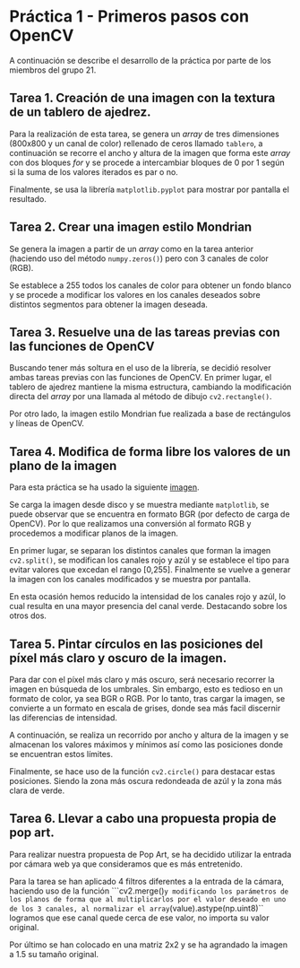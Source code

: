 # Práctica 1 - Primeros pasos con OpenCV

A continuación se describe el desarrollo de la práctica por parte de los miembros del grupo 21.


## Tarea 1. Creación de una imagen con la textura de un tablero de ajedrez.

Para la realización de esta tarea, se genera un _array_ de tres dimensiones (800x800 y un canal de color) rellenado de ceros llamado ``tablero``, a continuación se recorre el ancho y altura de la imagen que forma este _array_ con dos bloques _for_ y se procede a intercambiar bloques de 0 por 1 según si la suma de los valores iterados es par o no. 

Finalmente, se usa la librería ``matplotlib.pyplot`` para mostrar por pantalla el resultado.

## Tarea 2. Crear una imagen estilo Mondrian

Se genera la imagen a partir de un _array_ como en la tarea anterior (haciendo uso del método ``numpy.zeros()``) pero con 3 canales de color (RGB). 

Se establece a 255 todos los canales de color para obtener un fondo blanco y se procede a modificar los valores en los canales deseados sobre distintos segmentos para obtener la imagen deseada.

## Tarea 3. Resuelve una de las tareas previas con las funciones de OpenCV

Buscando tener más soltura en el uso de la librería, se decidió resolver ambas tareas previas con las funciones de OpenCV. En primer lugar, el tablero de ajedrez mantiene la misma estructura, cambiando la modificación directa del _array_ por una llamada al método de dibujo ``cv2.rectangle()``.

Por otro lado, la imagen estilo Mondrian fue realizada a base de rectángulos y líneas de OpenCV.

## Tarea 4. Modifica de forma libre los valores de un plano de la imagen

Para esta práctica se ha usado la siguiente [imagen](Material_P1/music_cat.jpeg).

Se carga la imagen desde disco y se muestra mediante ``matplotlib``, se puede observar que se encuentra en formato BGR (por defecto de carga de OpenCV). Por lo que realizamos una conversión al formato RGB y procedemos a modificar planos de la imagen.

En primer lugar, se separan los distintos canales que forman la imagen ``cv2.split()``, se modifican los canales rojo y azúl y se establece el tipo para evitar valores que excedan el rango [0,255]. Finalmente se vuelve a generar la imagen con los canales modificados y se muestra por pantalla.

En esta ocasión hemos reducido la intensidad de los canales rojo y azúl, lo cual resulta en una mayor presencia del canal verde. Destacando sobre los otros dos.

## Tarea 5. Pintar círculos en las posiciones del píxel más claro y oscuro de la imagen.

Para dar con el píxel más claro y más oscuro, será necesario recorrer la imagen en búsqueda de los umbrales. Sin embargo, esto es tedioso en un formato de color, ya sea BGR o RGB. Por lo tanto, tras cargar la imagen, se convierte a un formato en escala de grises, donde sea más facil discernir las diferencias de intensidad.

A continuación, se realiza un recorrido por ancho y altura de la imagen y se almacenan los valores máximos y mínimos así como las posiciones donde se encuentran estos límites.

Finalmente, se hace uso de la función ``cv2.circle()`` para destacar estas posiciones. Siendo la zona más oscura redondeada de azúl y la zona más clara de verde.

## Tarea 6. Llevar a cabo una propuesta propia de pop art.

Para realizar nuestra propuesta de Pop Art, se ha decidido utilizar la entrada por cámara web ya que consideramos que es más entretenido. 

Para la tarea se han aplicado 4 filtros diferentes a la entrada de la cámara, haciendo uso de la función ```cv2.merge()`` y modificando los parámetros de los planos de forma que al multiplicarlos por el valor deseado en uno de los 3 canales, al normalizar el array ``(value).astype(np.uint8)`` logramos que ese canal quede cerca de ese valor, no importa su valor original. 

Por último se han colocado en una matriz 2x2 y se ha agrandado la imagen a 1.5 su tamaño original.  